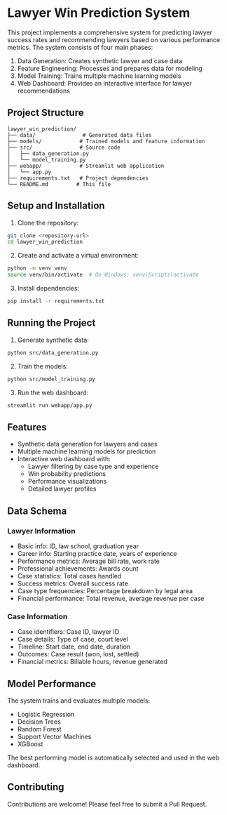 # Lawyer Win Prediction System

This project implements a comprehensive system for predicting lawyer success rates and recommending lawyers based on various performance metrics. The system consists of four main phases:

1. Data Generation: Creates synthetic lawyer and case data
2. Feature Engineering: Processes and prepares data for modeling
3. Model Training: Trains multiple machine learning models
4. Web Dashboard: Provides an interactive interface for lawyer recommendations

## Project Structure

```
lawyer_win_prediction/
├── data/               # Generated data files
├── models/            # Trained models and feature information
├── src/               # Source code
│   ├── data_generation.py
│   └── model_training.py
├── webapp/            # Streamlit web application
│   └── app.py
├── requirements.txt   # Project dependencies
└── README.md         # This file
```

## Setup and Installation

1. Clone the repository:
```bash
git clone <repository-url>
cd lawyer_win_prediction
```

2. Create and activate a virtual environment:
```bash
python -m venv venv
source venv/bin/activate  # On Windows: venv\Scripts\activate
```

3. Install dependencies:
```bash
pip install -r requirements.txt
```

## Running the Project

1. Generate synthetic data:
```bash
python src/data_generation.py
```

2. Train the models:
```bash
python src/model_training.py
```

3. Run the web dashboard:
```bash
streamlit run webapp/app.py
```

## Features

- Synthetic data generation for lawyers and cases
- Multiple machine learning models for prediction
- Interactive web dashboard with:
  - Lawyer filtering by case type and experience
  - Win probability predictions
  - Performance visualizations
  - Detailed lawyer profiles

## Data Schema

### Lawyer Information
- Basic info: ID, law school, graduation year
- Career info: Starting practice date, years of experience
- Performance metrics: Average bill rate, work rate
- Professional achievements: Awards count
- Case statistics: Total cases handled
- Success metrics: Overall success rate
- Case type frequencies: Percentage breakdown by legal area
- Financial performance: Total revenue, average revenue per case

### Case Information
- Case identifiers: Case ID, lawyer ID
- Case details: Type of case, court level
- Timeline: Start date, end date, duration
- Outcomes: Case result (won, lost, settled)
- Financial metrics: Billable hours, revenue generated

## Model Performance

The system trains and evaluates multiple models:
- Logistic Regression
- Decision Trees
- Random Forest
- Support Vector Machines
- XGBoost

The best performing model is automatically selected and used in the web dashboard.

## Contributing

Contributions are welcome! Please feel free to submit a Pull Request. 